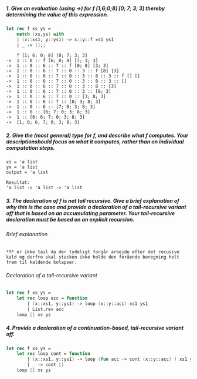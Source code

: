 ##### 1. Give an evaluation (using ->) for f [1;6;0;8] [0; 7; 3; 3] thereby determining the value of this expression.

```fsharp
let rec f xs ys = 
    match (xs,ys) with
    | (x::xs1, y::ys1) -> x::y::f xs1 ys1
    | _ -> [];;
```

        f [1; 6; 0; 8] [0; 7; 3; 3]
    ->  1 :: 0 :: f [6; 0; 8] [7; 3; 3]
    ->  1 :: 0 :: 6 :: 7 :: f [0; 8] [3; 3]
    ->  1 :: 0 :: 6 :: 7 :: 0 :: 3 :: f [8] [3]
    ->  1 :: 0 :: 6 :: 7 :: 0 :: 3 :: 8 :: 3 :: f [] []
    ->  1 :: 0 :: 6 :: 7 :: 0 :: 3 :: 8 :: 3 :: []
    ->  1 :: 0 :: 6 :: 7 :: 0 :: 3 :: 8 :: [3]
    ->  1 :: 0 :: 6 :: 7 :: 0 :: 3 :: [8; 3]
    ->  1 :: 0 :: 6 :: 7 :: 0 :: [3; 8; 3]
    ->  1 :: 0 :: 6 :: 7 :: [0; 3; 8; 3]
    ->  1 :: 0 :: 6 :: [7; 0; 3; 8; 3]
    ->  1 :: 0 :: [6; 7; 0; 3; 8; 3]
    ->  1 :: [0; 6; 7; 0; 3; 8; 3]
    ->  [1; 0; 6; 7; 0; 3; 8; 3]


##### 2. Give the (most general) type for *f*,  and describe what *f* computes. Your descriptionshould focus on what it computes, rather than on individual computation steps.

    xs = 'a list
    yx = 'a list
    output = 'a list
    
    Resultat:
    'a list -> 'a list -> 'a list
    

##### 3. The declaration of *f* is not tail recursive.  Give a brief explanation of why this is the case and provide a declaration of a tail-recursive variant off that is based on an accumulating parameter. Your tail-recursive declaration must be based on an explicit recursion.

###### Brief explanation
    *f* er ikke tail da der tydeligt forgår arbejde efter det recusive kald og derfro skal stacken ikke holde den forående beregning helt frem til kaldende kolapser. 

###### Declaration of a tail-recursive variant

```fsharp
let rec f xs ys = 
    let rec loop acc = function 
        | (x::xs1, y::ys1) -> loop (x::y::acc) xs1 ys1
        | List.rev acc
    loop [] xs ys
```

##### 4. Provide a declaration of a continuation-based, tail-recursive variant off.

```fsharp
let rec f xs ys = 
    let rec loop cont = function 
        | (x::xs1, y::ys1) -> loop (fun acc -> cont (x::y::acc) ) xs1 ys1
        | _ -> cont []
    loop [] xs ys
```